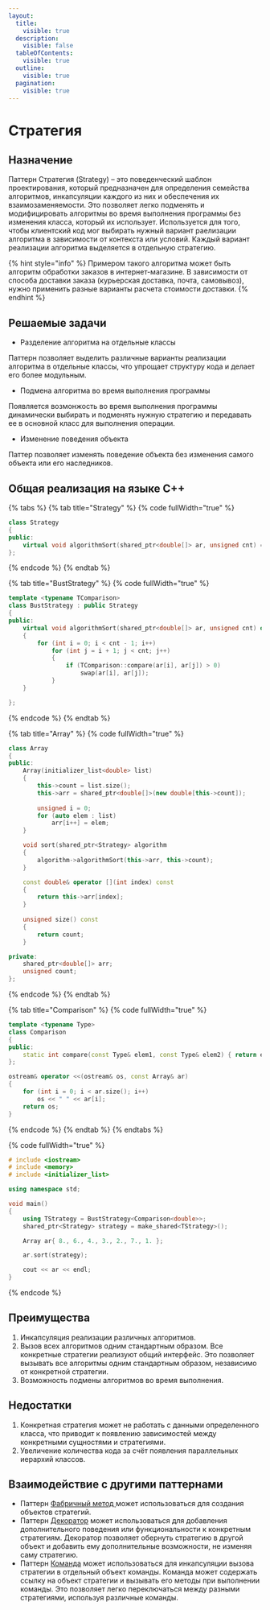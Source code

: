 ```yaml
---
layout:
  title:
    visible: true
  description:
    visible: false
  tableOfContents:
    visible: true
  outline:
    visible: true
  pagination:
    visible: true
---
```


# Стратегия

## Назначение

Паттерн Стратегия (Strategy) – это  поведенческий шаблон проектирования, который предназначен для определения семейства алгоритмов, инкапсуляции каждого из них и обеспечения их взаимозаменяемости. Это позволяет легко подменять и модифицировать алгоритмы во время выполнения программы без изменения класса, который их использует. Используется для того, чтобы клиентский код мог выбирать нужный вариант раелизации алгоритма в зависимости от контекста или условий. Каждый вариант реализации алгоритма выделяется в отдельную стратегию.

{% hint style="info" %}
Примером такого алгоритма может быть алгоритм обработки заказов в интернет-магазине. В зависимости от способа доставки заказа (курьерская доставка, почта, самовывоз), нужно применить разные варианты расчета стоимости доставки.
{% endhint %}

## Решаемые задачи

* Разделение алгоритма на отдельные классы

Паттерн позволяет выделить различные варианты реализации алгоритма в отдельные классы, что упрощает структуру кода и делает его более модульным.

* Подмена алгоритма во время выполнения программы

Появляется возмонжость во время выполнения программы динамически выбирать и подменять нужную стратегию и передавать ее в основной класс для выполнения операции.

* Изменение поведения объекта

Паттер  позволяет изменять поведение объекта без изменения самого объекта или его наследников.

## Общая реализация на языке C++

{% tabs %}
{% tab title="Strategy" %}
{% code fullWidth="true" %}
```cpp
class Strategy
{
public:
	virtual void algorithmSort(shared_ptr<double[]> ar, unsigned cnt) = 0;
};

```
{% endcode %}
{% endtab %}

{% tab title="BustStrategy" %}
{% code fullWidth="true" %}
```cpp
template <typename TComparison>
class BustStrategy : public Strategy
{
public:
	virtual void algorithmSort(shared_ptr<double[]> ar, unsigned cnt) override
	{
		for (int i = 0; i < cnt - 1; i++)
			for (int j = i + 1; j < cnt; j++)
			{
				if (TComparison::compare(ar[i], ar[j]) > 0)
					swap(ar[i], ar[j]);
			}
	}

};
```
{% endcode %}
{% endtab %}

{% tab title="Array" %}
{% code fullWidth="true" %}
```cpp
class Array
{
public:
	Array(initializer_list<double> list)
	{
		this->count = list.size();
		this->arr = shared_ptr<double[]>(new double[this->count]);
	
		unsigned i = 0;
		for (auto elem : list)
			arr[i++] = elem;
	}

	void sort(shared_ptr<Strategy> algorithm
	{
		algorithm->algorithmSort(this->arr, this->count);
	}

	const double& operator [](int index) const 
	{ 
		return this->arr[index]; 
	}
	
	unsigned size() const 
	{ 
		return count; 
	}

private:
	shared_ptr<double[]> arr;
	unsigned count;
};
```
{% endcode %}
{% endtab %}

{% tab title="Comparison" %}
{% code fullWidth="true" %}
```cpp
template <typename Type>
class Comparison
{
public:
	static int compare(const Type& elem1, const Type& elem2) { return elem1 - elem2; }
};

ostream& operator <<(ostream& os, const Array& ar)
{
	for (int i = 0; i < ar.size(); i++)
		os << " " << ar[i];
	return os;
}
```
{% endcode %}
{% endtab %}
{% endtabs %}

{% code fullWidth="true" %}
```cpp
# include <iostream>
# include <memory>
# include <initializer_list>

using namespace std;

void main()
{
	using TStrategy = BustStrategy<Comparison<double>>;
	shared_ptr<Strategy> strategy = make_shared<TStrategy>();

	Array ar{ 8., 6., 4., 3., 2., 7., 1. };

	ar.sort(strategy);

	cout << ar << endl;
}
```
{% endcode %}

## Преимущества

1. Инкапсуляция реализации различных алгоритмов.
2. Вызов всех алгоритмов одним стандартным образом. Все конкретные стратегии реализуют общий интерфейс. Это позволяет вызывать все алгоритмы одним стандартным образом, независимо от конкретной стратегии.
3. Возможность подмены алгоритмов  во время выполнения.

## Недостатки

1. Конкретная стратегия может не работать с данными определенного класса, что приводит к появлению зависимостей между конкретными сущностями и стратегиями.
2. Увеличение количества кода за счёт появления параллельных иерархий классов.

## Взаимодействие с другими паттернами

* Паттерн [Фабричный метод ](../creationals-patterns/factory-method.md)может использоваться для создания объектов стратегий.
* Паттерн [Декоратор](../structural-patterns/dekorator.md) может использоваться для добавления дополнительного поведения или функциональности к конкретным стратегиям. Декоратор позволяет обернуть стратегию в другой объект и добавить ему дополнительные возможности, не изменяя саму стратегию.
* Паттерн [Команда](command.md) может использоваться для инкапсуляции вызова стратегии в отдельный объект команды. Команда может содержать ссылку на объект стратегии и вызывать его методы при выполнении команды. Это позволяет легко переключаться между разными стратегиями, используя различные команды.
